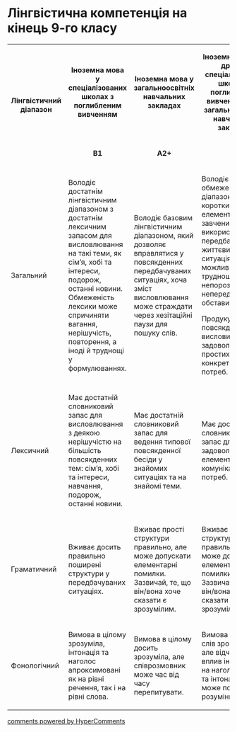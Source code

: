 <div id="hypercomments_widget" class="js-hypercomments-widget invisible"></div>

# Лінгвістична компетенція на кінець 9-го класу

<table>
<tbody>
<tr style="height: 100px;">
<td style="height: 135px; text-align: center;" rowspan="2" width="117">
<p><strong>Лінгвістичний діапазон</strong></p>
</td>
<td style="height: 100px; text-align: center;" width="181">
<p><strong>Іноземна мова у спеціалізованих школах з поглибленим вивченням</strong></p>
</td>
<td style="height: 100px; text-align: center;" width="181">
<p><strong>Іноземна мова у загальноосвітніх навчальних закладах</strong></p>
</td>
<td style="height: 100px; text-align: center;" width="181">
<p><strong>Іноземна мова як друга у спеціалізованих школах з поглибленим вивченням та у загальноосвітніх навчальних закладах</strong></p>
</td>
</tr>
<tr style="height: 35px;">
<td style="height: 35px; text-align: center;" width="181">
<p><strong>В1</strong></p>
</td>
<td style="height: 35px; text-align: center;" width="181">
<p><strong>А2</strong><strong>+</strong></p>
</td>
<td style="height: 35px; text-align: center;" width="181">
<p><strong>А2</strong></p>
</td>
</tr>
<tr style="height: 215px;">
<td style="height: 215px;" width="117">
<p>Загальний</p>
</td>
<td style="height: 215px;" width="181">
<p>Володіє достатнім лінгвістичним діапазоном з достатнім лексичним запасом для висловлювання на такі теми, як сім&rsquo;я, хобі та інтереси, подорож, останні новини. Обмеженість лексики може спричиняти вагання, нерішучість, повторення, а іноді й труднощі у формулюваннях.</p>
</td>
<td style="height: 215px;" width="181">
<p>Володіє базовим лінгвістичним діапазоном, який дозволяє вправлятися у повсякденних передбачуваних ситуаціях, хоча зміст висловлювання може страждати через хезітаційні паузи для пошуку слів.</p>
</td>
<td style="height: 215px;" width="181">
<p>Володіє обмеженим діапазоном коротких елементарних завчених фраз для використання у передбачуваних життєвих ситуаціях з можливими труднощами та непорозумінням у непередбачуваних обставинах.</p>
<p>Продукує короткі повсякденні вислови для задоволення простих конкретних потреб.</p>
</td>
</tr>
<tr>
<td width="117">
<p>Лексичний</p>
</td>
<td width="181">
<p>Має достатній словниковий запас для висловлювання з деякою нерішучістю на більшість повсякденних тем: сім&rsquo;я, хобі та інтереси, навчання, подорож, останні новини.</p>
</td>
<td width="181">
<p>Має достатній словниковий запас для ведення типової повсякденної бесіди у знайомих ситуаціях та на знайомі теми.</p>
</td>
<td width="181">
<p>Має достатній словниковий запас для задоволення елементарних комунікативних потреб.</p>
</td>
</tr>
<tr>
<td width="117">
<p>Граматичний</p>
</td>
<td width="181">
<p>Вживає досить правильно поширені структури у передбачуваних ситуаціях.</p>
</td>
<td width="181">
<p>Вживає прості структури правильно, але може допускати елементарні помилки. Зазвичай, те, що він/вона хоче сказати є зрозумілим.</p>
</td>
<td width="181">
<p>Вживає прості структури правильно, але може допускати елементарні помилки. Зазвичай, те, що він/вона хоче сказати є зрозумілим.</p>
</td>
</tr>
<tr>
<td width="117">
<p>Фонологічний</p>
</td>
<td width="181">
<p>Вимова в цілому зрозуміла, інтонація та наголос апроксимовані як на рівні речення, так і на рівні слова.</p>
</td>
<td width="181">
<p>Вимова в цілому досить зрозуміла, але співрозмовник може час від часу перепитувати.</p>
</td>
<td width="181">
<p>Вимова знайомих слів зрозуміла, але відчувається вплив інших мов на наголос, ритм та інтонацію, що може порушити розуміння.</p>
</td>
</tr>
</tbody>
</table>


<div class="js-hypercomments-container">
<a href="http://hypercomments.com" class="hc-link" title="comments widget">comments powered by HyperComments</a>
</div>